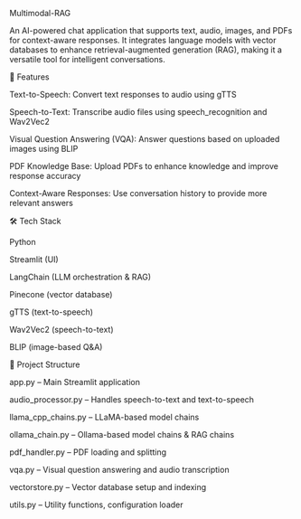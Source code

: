 Multimodal-RAG

An AI-powered chat application that supports text, audio, images, and PDFs for context-aware responses. It integrates language models with vector databases to enhance retrieval-augmented generation (RAG), making it a versatile tool for intelligent conversations.

🚀 Features

Text-to-Speech: Convert text responses to audio using gTTS

Speech-to-Text: Transcribe audio files using speech_recognition and Wav2Vec2

Visual Question Answering (VQA): Answer questions based on uploaded images using BLIP

PDF Knowledge Base: Upload PDFs to enhance knowledge and improve response accuracy

Context-Aware Responses: Use conversation history to provide more relevant answers

🛠 Tech Stack

Python

Streamlit (UI)

LangChain (LLM orchestration & RAG)

Pinecone (vector database)

gTTS (text-to-speech)

Wav2Vec2 (speech-to-text)

BLIP (image-based Q&A)

📂 Project Structure

app.py – Main Streamlit application

audio_processor.py – Handles speech-to-text and text-to-speech

llama_cpp_chains.py – LLaMA-based model chains

ollama_chain.py – Ollama-based model chains & RAG chains

pdf_handler.py – PDF loading and splitting

vqa.py – Visual question answering and audio transcription

vectorstore.py – Vector database setup and indexing

utils.py – Utility functions, configuration loader
